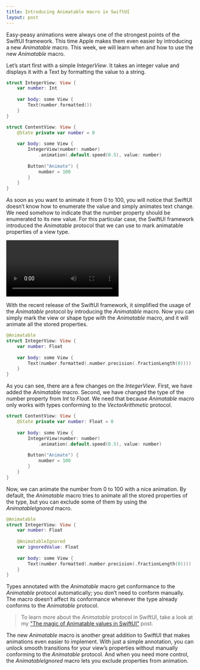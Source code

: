 ```yaml
---
title: Introducing Animatable macro in SwiftUI
layout: post
---
```


Easy-peasy animations were always one of the strongest points of the SwiftUI framework. This time Apple makes them even easier by introducing a new *Animatable* macro. This week, we will learn when and how to use the new *Animatable* macro.

Let’s start first with a simple *IntegerView*. It takes an integer value and displays it with a Text by formatting the value to a string.

```swift
struct IntegerView: View {
    var number: Int
    
    var body: some View {
        Text(number.formatted())
    }
}

struct ContentView: View {
    @State private var number = 0
    
    var body: some View {
        IntegerView(number: number)
            .animation(.default.speed(0.5), value: number)
        
        Button("Animate") {
            number = 100
        }
    }
}
```

As soon as you want to animate it from 0 to 100, you will notice that SwiftUI doesn’t know how to enumerate the value and simply animates text change. We need somehow to indicate that the number property should be enumerated to its new value. For this particular case, the SwiftUI framework introduced the *Animatable* protocol that we can use to mark animatable properties of a view type.

![video](/public/am.mp4)

With the recent release of the SwiftUI framework, it simplified the usage of the *Animatable* protocol by introducing the *Animatable* macro. Now you can simply mark the view or shape type with the *Animatable* macro, and it will animate all the stored properties.

```swift
@Animatable
struct IntegerView: View {
    var number: Float
    
    var body: some View {
        Text(number.formatted(.number.precision(.fractionLength(0))))
    }
}
```

As you can see, there are a few changes on the *IntegerView*. First, we have added the *Animatable* macro. Second, we have changed the type of the number property from *Int* to *Float*. We need that because *Animatable* macro only works with types conforming to the *VectorArithmetic* protocol.

```swift
struct ContentView: View {
    @State private var number: Float = 0
    
    var body: some View {
        IntegerView(number: number)
            .animation(.default.speed(0.5), value: number)
        
        Button("Animate") {
            number = 100
        }
    }
}
```

Now, we can animate the number from 0 to 100 with a nice animation. By default, the *Animatable* macro tries to animate all the stored properties of the type, but you can exclude some of them by using the *AnimatableIgnored* macro.

```swift
@Animatable
struct IntegerView: View {
    var number: Float
    
    @AnimatableIgnored
    var ignoredValue: Float
    
    var body: some View {
        Text(number.formatted(.number.precision(.fractionLength(0))))
    }
}
```

Types annotated with the *Animatable* macro get conformance to the *Animatable* protocol automatically; you don’t need to conform manually. The macro doesn’t affect its conformance whenever the type already conforms to the *Animatable* protocol.

> To learn more about the *Animatable* protocol in SwiftUI, take a look at my ["The magic of Animatable values in SwiftUI"](/2020/06/17/the-magic-of-animatable-values-in-swiftui/) post.

The new *Animatable* macro is another great addition to SwiftUI that makes animations even easier to implement. With just a simple annotation, you can unlock smooth transitions for your view’s properties without manually conforming to the *Animatable* protocol. And when you need more control, the *AnimatableIgnored* macro lets you exclude properties from animation. 
